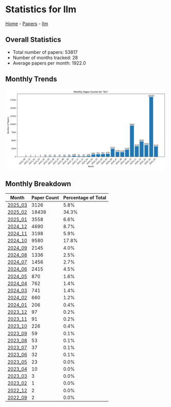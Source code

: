 # Statistics for llm

[Home](https://arxcompass.github.io) - [Papers](https://arxcompass.github.io/papers) - [llm](https://arxcompass.github.io/papers/llm)

## Overall Statistics

- Total number of papers: 53817
- Number of months tracked: 28
- Average papers per month: 1922.0

## Monthly Trends

![Monthly Paper Counts](monthly_stats.png)

## Monthly Breakdown

| Month | Paper Count | Percentage of Total |
| --- | --- | --- |
| [2025_03](./2025_03/papers_1.md) | 3126 | 5.8% |
| [2025_02](./2025_02/papers_1.md) | 18438 | 34.3% |
| [2025_01](./2025_01/papers_1.md) | 3558 | 6.6% |
| [2024_12](./2024_12/papers_1.md) | 4690 | 8.7% |
| [2024_11](./2024_11/papers_1.md) | 3198 | 5.9% |
| [2024_10](./2024_10/papers_1.md) | 9580 | 17.8% |
| [2024_09](./2024_09/papers_1.md) | 2145 | 4.0% |
| [2024_08](./2024_08/papers_1.md) | 1336 | 2.5% |
| [2024_07](./2024_07/papers_1.md) | 1456 | 2.7% |
| [2024_06](./2024_06/papers_1.md) | 2415 | 4.5% |
| [2024_05](./2024_05/papers_1.md) | 870 | 1.6% |
| [2024_04](./2024_04/papers_1.md) | 762 | 1.4% |
| [2024_03](./2024_03/papers_1.md) | 741 | 1.4% |
| [2024_02](./2024_02/papers_1.md) | 660 | 1.2% |
| [2024_01](./2024_01/papers_1.md) | 206 | 0.4% |
| [2023_12](./2023_12/papers_1.md) | 97 | 0.2% |
| [2023_11](./2023_11/papers_1.md) | 91 | 0.2% |
| [2023_10](./2023_10/papers_1.md) | 226 | 0.4% |
| [2023_09](./2023_09/papers_1.md) | 59 | 0.1% |
| [2023_08](./2023_08/papers_1.md) | 53 | 0.1% |
| [2023_07](./2023_07/papers_1.md) | 37 | 0.1% |
| [2023_06](./2023_06/papers_1.md) | 32 | 0.1% |
| [2023_05](./2023_05/papers_1.md) | 23 | 0.0% |
| [2023_04](./2023_04/papers_1.md) | 10 | 0.0% |
| [2023_03](./2023_03/papers_1.md) | 3 | 0.0% |
| [2023_02](./2023_02/papers_1.md) | 1 | 0.0% |
| [2022_12](./2022_12/papers_1.md) | 2 | 0.0% |
| [2022_09](./2022_09/papers_1.md) | 2 | 0.0% |
